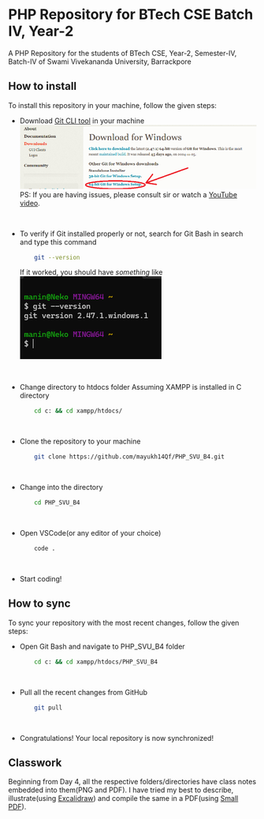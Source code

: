 # PHP Repository for BTech CSE Batch IV, Year-2
A PHP Repository for the students of BTech CSE, Year-2, Semester-IV, Batch-IV of Swami Vivekananda University, Barrackpore
## How to install
To install this repository in your machine, follow the given steps:
- Download [Git CLI tool](https://git-scm.com/downloads/win) in your machine
    ![64-bit Installation Windows](docs/images/git_cli_64bit.png "64-bit Installation Windows")
    PS: If you are having issues, please consult sir or watch a [YouTube video](https://www.youtube.com/watch?v=JgOs70Y7jew).
<br>

- To verify if Git installed properly or not, search for Git Bash in search and type this command
    ```bash
        git --version
    ```
    If it worked, you should have *something* like
    <br>
    ![Git Installation Successfull](docs/images/git_installation_success.png "Git Installation Success!")

<br>

- Change directory to htdocs folder
    Assuming XAMPP is installed in C directory
    ```bash
        cd c: && cd xampp/htdocs/
    ```

<br>

- Clone the repository to your machine
    ```bash
        git clone https://github.com/mayukh14Qf/PHP_SVU_B4.git
    ```
<br>

- Change into the directory
    ```bash
        cd PHP_SVU_B4
    ```
<br>

- Open VSCode(or any editor of your choice)
    ```bash
        code .
    ```
<br>

- Start coding!

## How to sync
To sync your repository with the most recent changes, follow the given steps:

- Open Git Bash and navigate to PHP_SVU_B4 folder
    ```bash
        cd c: && cd xampp/htdocs/PHP_SVU_B4
    ```
<br>

- Pull all the recent changes from GitHub
    ```bash
        git pull
    ```
<br>

- Congratulations! Your local repository is now synchronized!

## Classwork
Beginning from Day 4, all the respective folders/directories have class notes embedded into them(PNG and PDF). I have tried my best to describe, illustrate(using [Excalidraw](https://excalidraw.com/)) and compile the same in a PDF(using [Small PDF](https://smallpdf.com/pdf-converter)).